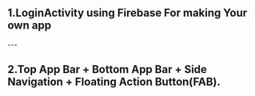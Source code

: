 <h2>1.LoginActivity using Firebase For making Your own app</h2>
---
<h2>2.Top App Bar + Bottom App Bar + Side Navigation + Floating Action Button(FAB).</h2>

